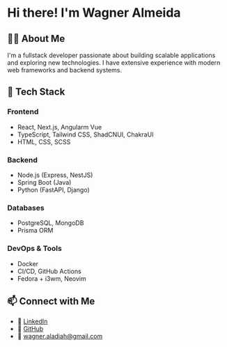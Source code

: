 # Hi there! I'm Wagner Almeida 

<!-- ![Profile Banner](https://your-banner-url.com)  -->

## 👨‍💻 About Me
I'm a fullstack developer passionate about building scalable applications and exploring new technologies. I have extensive experience with modern web frameworks and backend systems.

## 🚀 Tech Stack

### Frontend
- React, Next.js, Angularm Vue
- TypeScript, Tailwind CSS, ShadCNUI, ChakraUI
- HTML, CSS, SCSS

### Backend
- Node.js (Express, NestJS)
- Spring Boot (Java)
- Python (FastAPI, Django)

### Databases
- PostgreSQL, MongoDB
- Prisma ORM

### DevOps & Tools
- Docker
- CI/CD, GitHub Actions
- Fedora + i3wm, Neovim

<!--
## 📌 Current Projects
- **Jiu-Jitsu Training Tracker**: A web app to track my Jiu-Jitsu progress and weight gain.
- **Monolithic App**: Building a monolithic system using Spring Boot and React.
- **File Manager & Form Editor**: A webapp with NestJS and Angular.

## 🌱 Learning & Interests
- Rust for web development
- Cyberpunk-themed UI/UX
- Monolithic architectures
- Performance optimization for large-scale applications
-->
## 📫 Connect with Me
- 🔗 [LinkedIn](https://www.linkedin.com/in/aladiah)
- 🐙 [GitHub](https://github.com/Aladiah96)
- 📧 wagner.aladiah@gmail.com

<!--
**Aladiah96/Aladiah96** is a ✨ _special_ ✨ repository because its `README.md` (this file) appears on your GitHub profile.

Here are some ideas to get you started:

- 🔭 I’m currently working on ...
- 🌱 I’m currently learning ...
- 👯 I’m looking to collaborate on ...
- 🤔 I’m looking for help with ...
- 💬 Ask me about ...
- 📫 How to reach me: ...
- 😄 Pronouns: ...
- ⚡ Fun fact: ...
-->
